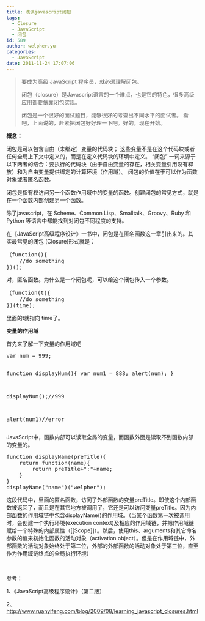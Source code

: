 ```yaml
---
title: 浅谈javascript闭包
tags:
  - Closure
  - JavaScript
  - 闭包
id: 589
author: welpher.yu
categories:
  - JavaScript
date: 2011-11-24 17:07:06
---
```


> 要成为高级 JavaScript 程序员，就必须理解闭包。> 
> 
> 闭包（closure）是Javascript语言的一个难点，也是它的特色，很多高级应用都要依靠闭包实现。> 
> 
> 闭包是一个很好的面试题目，能够很好的考查出不同水平的面试者。
看吧，上面说的，赶紧把闭包好好理一下吧。好的，现在开始。

**概念：**

闭包是可以包含自由（未绑定）变量的代码块；
这些变量不是在这个代码块或者任何全局上下文中定义的，而是在定义代码块的环境中定义。
“闭包” 一词来源于以下两者的结合：要执行的代码块（由于自由变量的存在，相关变量引用没有释放）和为自由变量提供绑定的计算环境（作用域）。
闭包的价值在于可以作为函数对象或者匿名函数。

闭包是指有权访问另一个函数作用域中的变量的函数。创建闭包的常见方式，就是在一个函数内部创建另一个函数。

除了javascript，在 Scheme、Common Lisp、Smalltalk、Groovy、Ruby 和 Python 等语言中都能找到对闭包不同程度的支持。

在《JavaScript高级程序设计》一书中，闭包是在匿名函数这一章引出来的。其实最常见的闭包 (Closure)形式就是：
<div style="display: none;">[javascript]			[/javascript]</div>
<pre class="brush: javascript; gutter: true; first-line: 1">（function(){
	//do something
})();</pre>
对，匿名函数。为什么是一个闭包呢，可以给这个闭包传入一个参数。
<div style="display: none;">[javascript]			[/javascript]</div>
<pre class="brush: javascript; gutter: true; first-line: 1">（function(t){
	//do something
})(time);</pre>
里面的t就指向 time了。

**变量的作用域**

首先来了解一下变量的作用域吧
<div style="display: none;">[javascript]			[/javascript]</div>
<pre class="brush: javascript; gutter: true; first-line: 1">var num = 999;

function displayNum(){
	var num1 = 888;
	alert(num);
}

displayNum();//999

alert(num1)//error</pre>
JavaScript中，函数内部可以读取全局的变量，而函数外面是读取不到函数内部的变量的。
<div style="display: none;">[javascript]			[/javascript]</div>
<pre class="brush: javascript; gutter: true; first-line: 1">function displayName(preTitle){
	return function(name){
		return preTitle+":"+name;
	}
}
displayName("name")("welpher");</pre>
这段代码中，里面的匿名函数，访问了外部函数的变量preTitle。即使这个内部函数被返回了，而且是在其它地方被调用了，它还是可以访问变量preTitle。因为内部函数的作用域链中包含displayName()的作用域。（当某个函数第一次被调用时，会创建一个执行环境(execution context)及相应的作用域链，并把作用域链赋给一个特殊的内部属性（[[Scope]]）。然后，使用this、arguments和其它命名参数的值来初始化函数的活动对象（activation object）。但是在作用域链中，外部函数的活动对象始终处于第二位，外部的外部函数的活动对象处于第三位，直至作为作用域链终点的全局执行环境）

&nbsp;

参考：

1、《JavaScript高级程序设计》（第二版）

2、http://www.ruanyifeng.com/blog/2009/08/learning_javascript_closures.html